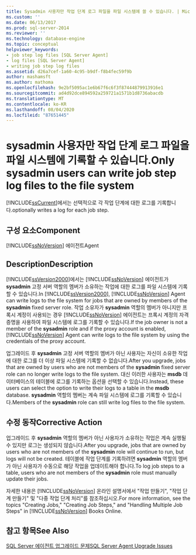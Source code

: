 ```yaml
---
title: Sysadmin 사용자만 작업 단계 로그 파일을 파일 시스템에 쓸 수 있습니다. | Microsoft Docs
ms.custom: ''
ms.date: 06/13/2017
ms.prod: sql-server-2014
ms.reviewer: ''
ms.technology: database-engine
ms.topic: conceptual
helpviewer_keywords:
- job step log files [SQL Server Agent]
- log files [SQL Server Agent]
- writing job step log files
ms.assetid: d26a7cef-1a60-4c95-b9df-f8b4fec59f9b
author: mashamsft
ms.author: mathoma
ms.openlocfilehash: 9e2bf5095ac1e6b67f6c6f3f87444879913916e1
ms.sourcegitcommit: ad4d92dce894592a259721a1571b1d8736abacdb
ms.translationtype: MT
ms.contentlocale: ko-KR
ms.lasthandoff: 08/04/2020
ms.locfileid: "87651445"
---
```

# <a name="only-sysadmin-users-can-write-job-step-log-files-to-the-file-system"></a><span data-ttu-id="2aecc-102">sysadmin 사용자만 작업 단계 로그 파일을 파일 시스템에 기록할 수 있습니다.</span><span class="sxs-lookup"><span data-stu-id="2aecc-102">Only sysadmin users can write job step log files to the file system</span></span>
  [!INCLUDE[ssCurrent](../../includes/sscurrent-md.md)]<span data-ttu-id="2aecc-103">에서는 선택적으로 각 작업 단계에 대한 로그를 기록합니다.</span><span class="sxs-lookup"><span data-stu-id="2aecc-103">optionally writes a log for each job step.</span></span>  
  
## <a name="component"></a><span data-ttu-id="2aecc-104">구성 요소</span><span class="sxs-lookup"><span data-stu-id="2aecc-104">Component</span></span>  
 [!INCLUDE[ssNoVersion](../../includes/ssnoversion-md.md)] <span data-ttu-id="2aecc-105">에이전트</span><span class="sxs-lookup"><span data-stu-id="2aecc-105">Agent</span></span>  
  
## <a name="description"></a><span data-ttu-id="2aecc-106">Description</span><span class="sxs-lookup"><span data-stu-id="2aecc-106">Description</span></span>  
 <span data-ttu-id="2aecc-107">[!INCLUDE[ssVersion2000](../../includes/ssversion2000-md.md)]에서는 [!INCLUDE[ssNoVersion](../../includes/ssnoversion-md.md)] 에이전트가 **sysadmin** 고정 서버 역할의 멤버가 소유하는 작업에 대한 로그를 파일 시스템에 기록할 수 있습니다.</span><span class="sxs-lookup"><span data-stu-id="2aecc-107">In [!INCLUDE[ssVersion2000](../../includes/ssversion2000-md.md)], [!INCLUDE[ssNoVersion](../../includes/ssnoversion-md.md)] Agent can write logs to the file system for jobs that are owned by members of the **sysadmin** fixed server role.</span></span> <span data-ttu-id="2aecc-108">작업 소유자가 **sysadmin** 역할의 멤버가 아니지만 프록시 계정이 사용되는 경우 [!INCLUDE[ssNoVersion](../../includes/ssnoversion-md.md)] 에이전트는 프록시 계정의 자격 증명을 사용하여 파일 시스템에 로그를 기록할 수 있습니다.</span><span class="sxs-lookup"><span data-stu-id="2aecc-108">If the job owner is not a member of the **sysadmin** role and if the proxy account is enabled, [!INCLUDE[ssNoVersion](../../includes/ssnoversion-md.md)] Agent can write logs to the file system by using the credentials of the proxy account.</span></span>  
  
 <span data-ttu-id="2aecc-109">업그레이드 후 **sysadmin** 고정 서버 역할의 멤버가 아닌 사용자는 자신이 소유한 작업에 대한 로그를 더 이상 파일 시스템에 기록할 수 없습니다.</span><span class="sxs-lookup"><span data-stu-id="2aecc-109">After you upgrade, jobs that are owned by users who are not members of the **sysadmin** fixed server role can no longer write logs to the file system.</span></span> <span data-ttu-id="2aecc-110">대신 이러한 사용자는 **msdb** 데이터베이스의 테이블에 로그를 기록하는 옵션을 선택할 수 있습니다.</span><span class="sxs-lookup"><span data-stu-id="2aecc-110">Instead, these users can select the option to write their logs to a table in the **msdb** database.</span></span> <span data-ttu-id="2aecc-111">**sysadmin** 역할의 멤버는 계속 파일 시스템에 로그를 기록할 수 있습니다.</span><span class="sxs-lookup"><span data-stu-id="2aecc-111">Members of the **sysadmin** role can still write log files to the file system.</span></span>  
  
## <a name="corrective-action"></a><span data-ttu-id="2aecc-112">수정 동작</span><span class="sxs-lookup"><span data-stu-id="2aecc-112">Corrective Action</span></span>  
 <span data-ttu-id="2aecc-113">업그레이드 후 **sysadmin** 역할의 멤버가 아닌 사용자가 소유하는 작업은 계속 실행될 수 있지만 로그는 생성되지 않습니다.</span><span class="sxs-lookup"><span data-stu-id="2aecc-113">After you upgrade, jobs that are owned by users who are not members of the **sysadmin** role will continue to run, but logs will not be created.</span></span> <span data-ttu-id="2aecc-114">테이블에 작업 단계를 기록하려면 **sysadmin** 역할의 멤버가 아닌 사용자가 수동으로 해당 작업을 업데이트해야 합니다.</span><span class="sxs-lookup"><span data-stu-id="2aecc-114">To log job steps to a table, users who are not members of the **sysadmin** role must manually update their jobs.</span></span>  
  
 <span data-ttu-id="2aecc-115">자세한 내용은 [!INCLUDE[ssNoVersion](../../includes/ssnoversion-md.md)] 온라인 설명서에서 "작업 만들기", "작업 단계 만들기" 및 "다중 작업 단계 처리"를 참조하십시오.</span><span class="sxs-lookup"><span data-stu-id="2aecc-115">For more information, see the topics "Creating Jobs," "Creating Job Steps," and "Handling Multiple Job Steps" in [!INCLUDE[ssNoVersion](../../includes/ssnoversion-md.md)] Books Online.</span></span>  
  
## <a name="see-also"></a><span data-ttu-id="2aecc-116">참고 항목</span><span class="sxs-lookup"><span data-stu-id="2aecc-116">See Also</span></span>  
 [<span data-ttu-id="2aecc-117">SQL Server 에이전트 업그레이드 문제</span><span class="sxs-lookup"><span data-stu-id="2aecc-117">SQL Server Agent Upgrade Issues</span></span>](../../../2014/sql-server/install/sql-server-agent-upgrade-issues.md)  
  
  
